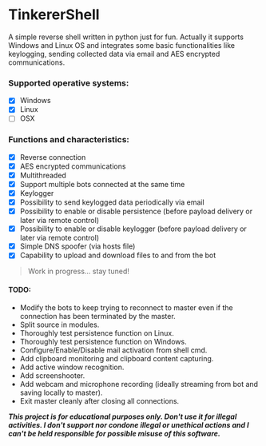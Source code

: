 # TinkererShell
A simple reverse shell written in python just for fun.
Actually it supports Windows and Linux OS and integrates some basic functionalities like keylogging, sending collected data via email and AES encrypted communications.


### Supported operative systems:
 - [x] Windows
 - [x] Linux
 - [ ] OSX

### Functions and characteristics:
 - [x] Reverse connection
 - [x] AES encrypted communications
 - [x] Multithreaded
 - [x] Support multiple bots connected at the same time
 - [x] Keylogger
 - [x] Possibility to send keylogged data periodically via email
 - [x] Possibility to enable or disable persistence (before payload delivery or later via remote control)
 - [x] Possibility to enable or disable keylogger (before payload delivery or later via remote control)
 - [x] Simple DNS spoofer (via hosts file)
 - [x] Capability to upload and download files to and from the bot
 
 > Work in progress... stay tuned!
 
#### TODO:


* Modify the bots to keep trying to reconnect to master even if the connection has been terminated by the master.
* Split source in modules.
* Thoroughly test persistence function on Linux.
* Thoroughly test persistence function on Windows.
* Configure/Enable/Disable mail activation from shell cmd.
* Add clipboard monitoring and clipboard content capturing.
* Add active window recognition.
* Add screenshooter.
* Add webcam and microphone recording (ideally streaming from bot and saving locally to master).
* Exit master cleanly after closing all connections.



**_This project is for educational purposes only. Don't use it for illegal activities. I don't support nor condone illegal or unethical actions and I can't be held responsible for possible misuse of this software._**
